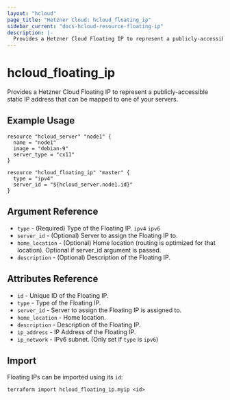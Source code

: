```yaml
---
layout: "hcloud"
page_title: "Hetzner Cloud: hcloud_floating_ip"
sidebar_current: "docs-hcloud-resource-floating-ip"
description: |-
  Provides a Hetzner Cloud Floating IP to represent a publicly-accessible static IP address that can be mapped to one of your servers.
---
```


# hcloud_floating_ip

Provides a Hetzner Cloud Floating IP to represent a publicly-accessible static IP address that can be mapped to one of your servers.

## Example Usage

```hcl
resource "hcloud_server" "node1" {
  name = "node1"
  image = "debian-9"
  server_type = "cx11"
}

resource "hcloud_floating_ip" "master" {
  type = "ipv4"
  server_id = "${hcloud_server.node1.id}"
}
```

## Argument Reference

- `type` - (Required) Type of the Floating IP. `ipv4` `ipv6`
- `server_id` - (Optional) Server to assign the Floating IP to.
- `home_location` - (Optional) Home location (routing is optimized for that location). Optional if server_id argument is passed.
- `description` - (Optional) Description of the Floating IP.

## Attributes Reference

- `id` - Unique ID of the Floating IP.
- `type` - Type of the Floating IP.
- `server_id` - Server to assign the Floating IP is assigned to.
- `home_location` - Home location.
- `description` - Description of the Floating IP.
- `ip_address` - IP Address of the Floating IP.
- `ip_network` - IPv6 subnet. (Only set if `type` is `ipv6`)

## Import

Floating IPs can be imported using its `id`:

```
terraform import hcloud_floating_ip.myip <id>
```
